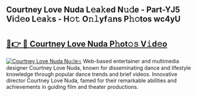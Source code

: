 ## Courtney Love Nuda L𝚎a𝚔ed N𝚞𝚍e - Part-YJ5 Vi𝚍𝚎o L𝚎a𝚔s - H𝚘𝚝 O𝚗𝚕yf𝚊ns P𝚑𝚘tos wc4yU

# <h2><a href="http://kf3laf.oniu.top/?m=Courtney+Love+Nuda">🔗👉 🔴 Courtney Love Nuda P𝚑ot𝚘𝚜 V𝚒d𝚎o</a></h2>

[![Courtney Love Nuda Nu𝚍e𝚜](https://i.imgur.com/0qMVB7G.gif)](http://kf3laf.oniu.top/?m=Courtney+Love+Nuda)
Web-based entertainer and multimedia designer Courtney Love Nuda, known for disseminating dance and lifestyle knowledge through popular dance trends and brief videos. Innovative director Courtney Love Nuda, famed for their remarkable abilities and achievements in guiding film and theater productions.  
